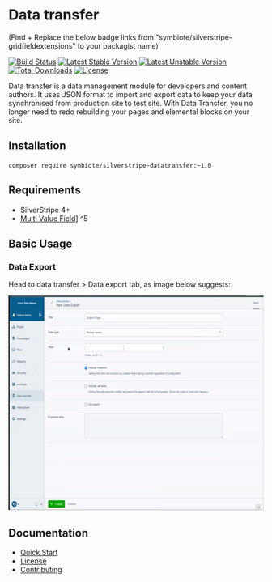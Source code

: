 # Data transfer

(Find + Replace the below badge links from "symbiote/silverstripe-gridfieldextensions" to your packagist name)

[![Build Status](https://travis-ci.org/symbiote/silverstripe-datatransfer.svg?branch=main)](https://travis-ci.org/symbiote/silverstripe-datatransfer)
[![Latest Stable Version](https://poser.pugx.org/symbiote/silverstripe-datatransfer/version.svg)](https://github.com/symbiote/silverstripe-datatransfer/releases)
[![Latest Unstable Version](https://poser.pugx.org/symbiote/silverstripe-datatransfer/v/unstable.svg)](https://packagist.org/packages/symbiote/silverstripe-datatransfer)
[![Total Downloads](https://poser.pugx.org/symbiote/silverstripe-datatransfer/downloads.svg)](https://packagist.org/packages/symbiote/silverstripe-datatransfer)
[![License](https://poser.pugx.org/symbiote/silverstripe-datatransfer/license.svg)](https://github.com/symbiote/silverstripe-datatransfer/blob/master/LICENSE.md)

Data transfer is a data management module for developers and content authors. It uses JSON format to import and export data to keep your data synchronised from production site to test site. With Data Transfer, you no longer need to redo rebuilding your pages and elemental blocks on your site.


## Installation

```
composer require symbiote/silverstripe-datatransfer:~1.0
```

## Requirements

* SilverStripe 4+
* [Multi Value Field](https://github.com/symbiote/silverstripe-multivaluefield)] ^5

## Basic Usage

### Data Export
Head to data transfer > Data export tab, as image below suggests:

<p align="center">
  <img width="588" height="424" src="/docs/en/assets/data-export.gif">
</p>

## Documentation
* [Quick Start](docs/en/quick-start.md)
* [License](LICENSE.md)
* [Contributing](CONTRIBUTING.md)
